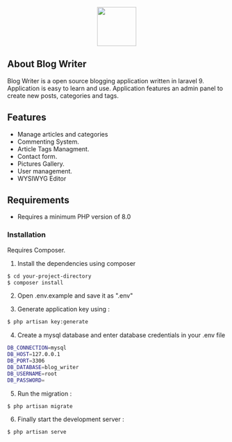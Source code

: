 <p align="center"><img src="http://freecs9.epizy.com/blog-writer/public/images/logo/logo.png" height="90"></p>




## About Blog Writer

Blog Writer is a  open source blogging application written in laravel 9. Application is easy to learn and use. Application features an admin panel to create new posts, categories and tags.

## Features
- Manage articles and categories
- Commenting System.
- Article Tags Managment.
- Contact form.
- Pictures Gallery.
- User management.
- WYSIWYG Editor

## Requirements
- Requires a minimum PHP version of 8.0


### Installation

Requires Composer.


1. Install the dependencies using composer

```sh
$ cd your-project-directory
$ composer install
```

2. Open .env.example and save it as ".env"

3. Generate application key using :

```sh
$ php artisan key:generate
```



4. Create a mysql database and enter database credentials in your .env file  

```sh
DB_CONNECTION=mysql
DB_HOST=127.0.0.1
DB_PORT=3306
DB_DATABASE=blog_writer
DB_USERNAME=root
DB_PASSWORD=
```

5. Run the migration :

```sh
$ php artisan migrate
```


6. Finally start the development server :

```sh
$ php artisan serve
```



